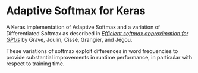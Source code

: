 # Adaptive Softmax for Keras

A Keras implementation of Adaptive Softmax and a variation of Differentiated Softmax as described in *[Efficient softmax approximation for GPUs](https://arxiv.org/abs/1609.04309)* by Grave, Joulin, Cissé, Grangier, and Jégou.

These variations of softmax exploit differences in word frequencies to provide substantial improvements in runtime performance, in particular with respect to training time.